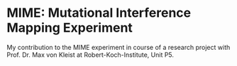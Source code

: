 # MIME: Mutational Interference Mapping Experiment

My contribution to the MIME experiment in course of a research project with Prof. Dr. Max von Kleist at Robert-Koch-Institute, Unit P5.